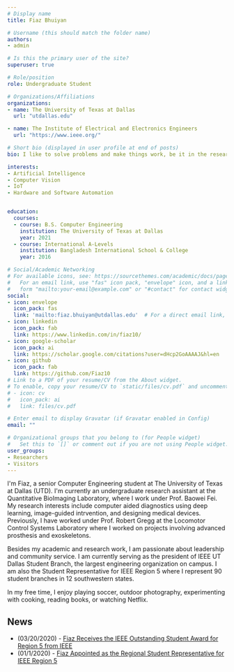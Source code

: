 ```yaml
---
# Display name
title: Fiaz Bhuiyan

# Username (this should match the folder name)
authors:
- admin

# Is this the primary user of the site?
superuser: true

# Role/position
role: Undergraduate Student

# Organizations/Affiliations
organizations:
- name: The University of Texas at Dallas
  url: "utdallas.edu"

- name: The Institute of Electrical and Electronics Engineers
  url: "https://www.ieee.org/"

# Short bio (displayed in user profile at end of posts)
bio: I like to solve problems and make things work, be it in the research lab or in technical management.

interests:
- Artificial Intelligence
- Computer Vision
- IoT
- Hardware and Software Automation


education:
  courses:
  - course: B.S. Computer Engineering
    institution: The University of Texas at Dallas
    year: 2021
  - course: International A-Levels 
    institution: Bangladesh International School & College
    year: 2016

# Social/Academic Networking
# For available icons, see: https://sourcethemes.com/academic/docs/page-builder/#icons
#   For an email link, use "fas" icon pack, "envelope" icon, and a link in the
#   form "mailto:your-email@example.com" or "#contact" for contact widget.
social:
- icon: envelope
  icon_pack: fas
  link: 'mailto:fiaz.bhuiyan@utdallas.edu'  # For a direct email link, use "mailto:test@example.org".
- icon: linkedin
  icon_pack: fab
  link: https://www.linkedin.com/in/fiaz10/
- icon: google-scholar
  icon_pack: ai
  link: https://scholar.google.com/citations?user=dHcp2GoAAAAJ&hl=en
- icon: github
  icon_pack: fab
  link: https://github.com/Fiaz10
# Link to a PDF of your resume/CV from the About widget.
# To enable, copy your resume/CV to `static/files/cv.pdf` and uncomment the lines below.
# - icon: cv
#   icon_pack: ai
#   link: files/cv.pdf

# Enter email to display Gravatar (if Gravatar enabled in Config)
email: ""

# Organizational groups that you belong to (for People widget)
#   Set this to `[]` or comment out if you are not using People widget.
user_groups:
- Researchers
- Visitors
---
```


I'm Fiaz, a senior Computer Engineering student at The University of Texas at Dallas (UTD). I'm currently an undergraduate research assistant at the Quantitative BioImaging Laboratory, where I work under Prof. Baowei Fei. 
My research interests include computer aided diagnostics using deep learning, image-guided intrvention, and designing medical devices. 
Previously, I have worked under Prof. Robert Gregg at the Locomotor Control Systems Laboratory where I worked on projects involving advanced prosthesis and exoskeletons.

Besides my academic and research work, I am passionate about leadership and community service. I am currently serving as the president of IEEE UT Dallas Student Branch, the largest engineering organization on campus. I am also the Student Representative for IEEE Region 5 where I represent 90 student branches in 12 southwestern states. 

In my free time, I enjoy playing soccer, outdoor photography, experimenting with cooking, reading books, or watching Netflix.

## **News**
* (03/20/2020) - [Fiaz Receives the IEEE Outstanding Student Award for Region 5 from IEEE](https://engineering.utdallas.edu/news/archive/2020-summer/computer-engineering-senior-receives-ieee-award/)
* (01/1/2020) - [Fiaz Appointed as the Regional Student Representative for IEEE Region 5](https://fei-lab.org/undergraduate-student-selected-as-ieee-regional-representative/)
